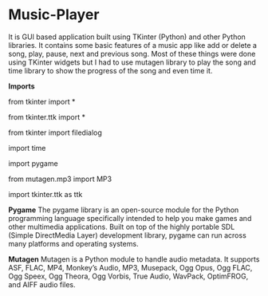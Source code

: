 # Music-Player

It is GUI based application built using TKinter (Python) and other Python libraries. It contains some
basic features of a music app like add or delete a song, play, pause, next and previous song. Most of these
things were done using TKinter widgets but I had to use mutagen library to play the song and time library to
show the progress of the song and even time it.

**Imports** 

from tkinter import *

from tkinter.ttk import *

from tkinter import filedialog

import time

import pygame

from mutagen.mp3 import MP3

import tkinter.ttk as ttk


**Pygame**
The pygame library is an open-source module for the Python programming language specifically intended to help you make games and other multimedia applications. Built on top of the highly portable SDL (Simple DirectMedia Layer) development library, pygame can run across many platforms and operating systems.

**Mutagen**
Mutagen is a Python module to handle audio metadata. It supports ASF, FLAC, MP4, Monkey’s Audio, MP3, Musepack, Ogg Opus, Ogg FLAC, Ogg Speex, Ogg Theora, Ogg Vorbis,
True Audio, WavPack, OptimFROG, and AIFF audio files.

